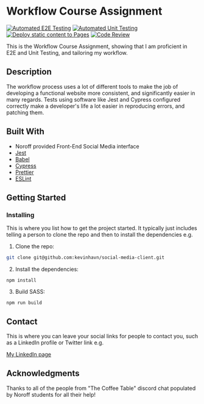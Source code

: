 # Workflow Course Assignment

[![Automated E2E Testing](https://github.com/KevinHavn/social-media-client/actions/workflows/automated-e2e-testing.yml/badge.svg?branch=workflow)](https://github.com/KevinHavn/social-media-client/actions/workflows/automated-e2e-testing.yml) [![Automated Unit Testing](https://github.com/KevinHavn/social-media-client/actions/workflows/automated-unit-testing.yml/badge.svg?branch=workflow)](https://github.com/KevinHavn/social-media-client/actions/workflows/automated-unit-testing.yml) 
[![Deploy static content to Pages](https://github.com/KevinHavn/social-media-client/actions/workflows/pages.yml/badge.svg)](https://github.com/KevinHavn/social-media-client/actions/workflows/pages.yml) [![Code Review](https://github.com/KevinHavn/social-media-client/actions/workflows/gpt.yml/badge.svg)](https://github.com/KevinHavn/social-media-client/actions/workflows/gpt.yml)

This is the Workflow Course Assignment, showing that I am proficient in E2E and Unit Testing, and tailoring my workflow.

## Description

The workflow process uses a lot of different tools to make the job of developing a functional website more consistent, and significantly easier in many regards.
Tests using software like Jest and Cypress configured correctly make a developer's life a lot easier in reproducing errors, and patching them.

## Built With

- Noroff provided Front-End Social Media interface
- [Jest](https://jestjs.io/)
- [Babel](https://babeljs.io/)
- [Cypress](https://www.cypress.io/)
- [Prettier](https://prettier.io/)
- [ESLint](https://eslint.org/)

## Getting Started

### Installing

This is where you list how to get the project started. It typically just includes telling a person to clone the repo and then to install the dependencies e.g.

1. Clone the repo:

```bash
git clone git@github.com:kevinhavn/social-media-client.git
```

2. Install the dependencies:

```
npm install
```

3. Build SASS:
```
npm run build
```

## Contact

This is where you can leave your social links for people to contact you, such as a LinkedIn profile or Twitter link e.g.

[My LinkedIn page](https://www.linkedin.com/kevin-havn)



## Acknowledgments

Thanks to all of the people from "The Coffee Table" discord chat populated by Noroff students for all their help!